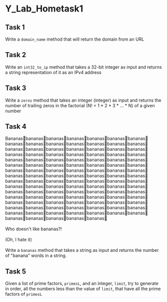 # Y_Lab_Hometask1
## Task 1
Write a `domain_name` method that will return the domain from an URL

## Task 2
Write an `int32_to_ip` method that takes a 32-bit integer as input and returns a string representation of it as an IPv4 address

## Task 3
Write a `zeros` method that takes an integer (integer) as input and returns the number of trailing zeros in the factorial (N! = 1 * 2 * 3 * ... * N) of a given number

## Task 4
Bananas🍌bananas🍌bananas🍌bananas🍌bananas🍌bananas🍌bananas🍌bananas🍌bananas🍌bananas🍌bananas🍌bananas🍌bananas🍌bananas🍌bananas🍌bananas🍌bananas🍌bananas🍌bananas🍌bananas🍌bananas🍌bananas🍌bananas🍌bananas🍌bananas🍌bananas🍌bananas🍌bananas🍌bananas🍌bananas🍌bananas🍌bananas🍌bananas🍌bananas🍌bananas🍌bananas🍌bananas🍌bananas🍌bananas🍌bananas🍌bananas🍌bananas🍌bananas🍌bananas🍌bananas🍌bananas🍌bananas🍌bananas🍌bananas🍌bananas🍌bananas🍌bananas🍌bananas🍌bananas🍌bananas🍌bananas🍌bananas🍌bananas🍌bananas🍌bananas🍌bananas🍌bananas🍌bananas🍌bananas🍌bananas🍌bananas🍌bananas🍌bananas🍌bananas🍌bananas🍌bananas🍌bananas🍌bananas🍌bananas🍌bananas🍌bananas🍌bananas🍌bananas🍌bananas🍌bananas🍌bananas🍌bananas🍌bananas🍌bananas🍌bananas🍌bananas🍌bananas🍌bananas🍌bananas🍌bananas🍌bananas🍌bananas🍌bananas🍌bananas🍌bananas🍌bananas🍌bananas🍌bananas🍌bananas🍌bananas🍌bananas🍌bananas🍌bananas🍌bananas🍌bananas🍌bananas🍌bananas🍌bananas🍌bananas🍌bananas🍌<br /><br />
Who doesn't like bananas?!<br /><br />
(Oh, I hate it)<br /><br />
Write a `bananas` method that takes a string as input and returns the number of "banana" words in a string.

## Task 5
Given a list of prime factors, `primesL`, and an integer, `limit`, try to generate in order, all the numbers less than the value of `limit`, that have all the prime factors of `primesL`

